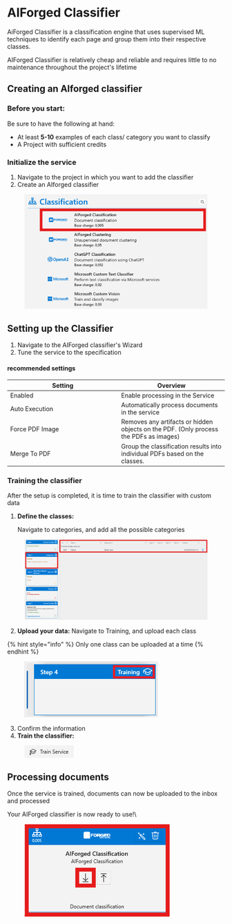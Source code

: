 # AIForged Classifier

AiForged Classifier is a classification engine that uses supervised ML techniques to identify each page and group them into their respective classes.

AIForged Classifier is relatively cheap and reliable and requires little to no maintenance throughout the project's lifetime

## Creating an AIforged classifier

### Before you start:

Be sure to have the following at hand:

* At least **5-10** examples of each class/ category you want to classify
* A Project with sufficient credits

### Initialize the service

1. Navigate to the project in which you want to add the classifier
2. Create an AIforged classifier

<figure><img src="../../.gitbook/assets/image (53) (1).png" alt=""><figcaption></figcaption></figure>

## Setting up the Classifier

1. Navigate to the AIForged classifier's Wizard
2. Tune the service to the specification

#### recommended settings

<table><thead><tr><th width="243">Setting</th><th>Overview</th></tr></thead><tbody><tr><td>Enabled</td><td>Enable processing in the Service</td></tr><tr><td>Auto Execution</td><td>Automatically process documents in the service</td></tr><tr><td>Force PDF Image</td><td>Removes any artifacts or hidden objects on the PDF. (Only process the PDFs as images)</td></tr><tr><td>Merge To PDF</td><td>Group the classification results into individual PDFs based on the classes.</td></tr></tbody></table>

### Training the classifier

After the setup is completed, it is time to train the classifier with custom data

1.  **Define the classes:**

    Navigate to categories, and add all the possible categories

<figure><img src="../../.gitbook/assets/image (42) (1).png" alt=""><figcaption></figcaption></figure>

2. **Upload your data:** Navigate to Training, and upload each class

{% hint style="info" %}
Only one class can be uploaded at a time
{% endhint %}

<figure><img src="../../.gitbook/assets/image (44) (1).png" alt=""><figcaption></figcaption></figure>

3. Confirm the information
4. **Train the classifier:**

<figure><img src="../../.gitbook/assets/image (46) (1).png" alt=""><figcaption></figcaption></figure>

## Processing documents

Once the service is trained, documents can now be uploaded to the inbox and processed

Your AIForged classifier is now ready to use!\\

<figure><img src="../../.gitbook/assets/image (48) (1).png" alt=""><figcaption></figcaption></figure>

